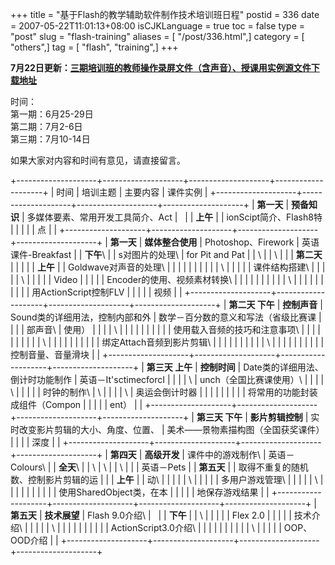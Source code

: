 +++
title = "基于Flash的教学辅助软件制作技术培训班日程"
postid = 336
date = 2007-05-22T11:01:13+08:00
isCJKLanguage = true
toc = false
type = "post"
slug = "flash-training"
aliases = [ "/post/336.html",]
category = [ "others",]
tag = [ "flash", "training",]
+++


**7月22日更新：[三期培训班的教师操作录屏文件（含声音）、授课用实例源文件下载地址](https://blog.zengrong.net/post/342.html)**

时间：  
第一期：6月25-29日  
第二期：7月2-6日  
第三期：7月10-14日

如果大家对内容和时间有意见，请直接留言。

+--------------------+--------------------+--------------------+--------------------+
| 时间               | 培训主题           | 主要内容           | 课件实例           |
+--------------------+--------------------+--------------------+--------------------+
| **第一天**         | **预备知识**       | 多媒体要素、常用开发工具简介、Act |     |
| **上午**           |                    | ionScipt简介、Flash8特 |                |
|                    |                    | 点                 |                    |
+--------------------+--------------------+--------------------+--------------------+
| **第一天**         | **媒体整合使用**   | Photoshop、Firework | 英语课件-Breakfast |
| **下午**\          |                    | s对图片的处理\     | for Pit and Pat    |
| \                  |                    | \                  |                    |
|  **第二天**        |                    |                    |                    |
| **上午**           |                    | Goldwave对声音的处理\ |                 |
|                    |                    |                    |                    |
|                    |                    | \                  |                    |
|                    |                    |  课件结构搭建\     |                    |
|                    |                    | \                  |                    |
|                    |                    |  Video             |                    |
|                    |                    | Encoder的使用、视频素材转换\ |          |
|                    |                    |                    |                    |
|                    |                    | \                  |                    |
|                    |                    |                    |                    |
|                    |                    | 用ActionScript控制FLV |                 |
|                    |                    | 视频               |                    |
+--------------------+--------------------+--------------------+--------------------+
| **第二天 下午**    | **控制声音**       | Sound类的详细用法，控制内部和外 | 数学－百分数的意义和写法（省级比赛课 |
|                    |                    | 部声音\            | 使用）             |
|                    |                    | \                  |                    |
|                    |                    |                    |                    |
|                    |                    | 使用载入音频的技巧和注意事项\ |         |
|                    |                    |                    |                    |
|                    |                    | \                  |                    |
|                    |                    |                    |                    |
|                    |                    | 绑定Attach音频到影片剪辑\ |             |
|                    |                    |                    |                    |
|                    |                    | \                  |                    |
|                    |                    |                    |                    |
|                    |                    | 控制音量、音量滑块 |                    |
+--------------------+--------------------+--------------------+--------------------+
| **第三天 上午**    | **控制时间**       | Date类的详细用法、倒计时功能制作 | 英语－It'sctimecforcI |
|                    |                    | \                  | unch（全国比赛课使用）\ |
|                    |                    | \                  |                    |
|                    |                    |  时钟的制作\       | \                  |
|                    |                    | \                  |  奥运会倒计时器    |
|                    |                    |                    |                    |
|                    |                    | 将常用的功能封装成组件（Compon |        |
|                    |                    | ent）              |                    |
+--------------------+--------------------+--------------------+--------------------+
| **第三天 下午**    | **影片剪辑控制**   | 实时改变影片剪辑的大小、角度、位置、 | 美术——景物素描构图（全国获奖课件） |
|                    |                    | 深度               |                    |
+--------------------+--------------------+--------------------+--------------------+
| **第四天**         | **高级开发**       | 课件中的游戏制作\  | 英语－Colours\     |
| **全天**\          |                    | \                  | \                  |
| \                  |                    |                    |  英语－Pets        |
|  **第五天**        |                    | 取得不重复的随机数、控制影片剪辑的运 |  |
| **上午**           |                    | 动\                |                    |
|                    |                    | \                  |                    |
|                    |                    |  多用户游戏管理\   |                    |
|                    |                    | \                  |                    |
|                    |                    |                    |                    |
|                    |                    | 使用SharedObject类，在本 |              |
|                    |                    | 地保存游戏结果     |                    |
+--------------------+--------------------+--------------------+--------------------+
| **第五天**         | **技术展望**       | Flash 9.0介绍\     |                    |
| **下午**           |                    | \                  |                    |
|                    |                    |  Flex 2.0          |                    |
|                    |                    | 技术介绍\          |                    |
|                    |                    | \                  |                    |
|                    |                    |                    |                    |
|                    |                    | ActionScript3.0介绍\ |                  |
|                    |                    |                    |                    |
|                    |                    | \                  |                    |
|                    |                    |  OOP、OOD介绍      |                    |
+--------------------+--------------------+--------------------+--------------------+


